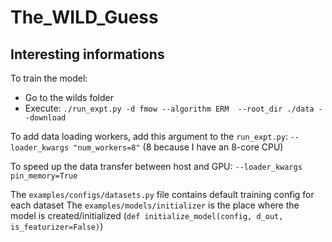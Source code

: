 # The_WILD_Guess


## Interesting informations

To train the model:
- Go to the wilds folder
- Execute: `./run_expt.py -d fmow --algorithm ERM  --root_dir ./data --download` 


To add data loading workers, add this argument to the `run_expt.py`: `--loader_kwargs "num_workers=8"`
(8 because I have an 8-core CPU)

To speed up the data transfer between host and GPU: `--loader_kwargs pin_memory=True`

The `examples/configs/datasets.py` file  contains default  training config for each dataset
The `examples/models/initializer` is the place where the model is created/initialized (`def initialize_model(config, d_out, is_featurizer=False)`)

 
